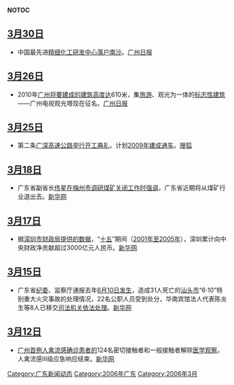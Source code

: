 __NOTOC__

## [3月30日](../Page/3月30日.md "wikilink")

  - 中国最先进[精细化工研发中心落户](../Page/精细化工.md "wikilink")[南沙](../Page/南沙.md "wikilink")。[广州日报](https://web.archive.org/web/20160304081320/http://gzdaily.dayoo.com/gb/content/2006-03/30/content_2457840.htm)

## [3月26日](../Page/3月26日.md "wikilink")

  - 2010年[广州将要建成的建筑高度达](../Page/广州.md "wikilink")610米，集[旅游](../Page/旅游.md "wikilink")、观光为一体的[标志性建筑](../Page/标志性建筑.md "wikilink")——广州电视观光塔现在征名。[广州日报](https://web.archive.org/web/20071017042500/http://gzdaily.dayoo.com/gb/content/2006-03/26/content_2452805.htm)

## [3月25日](../Page/3月25日.md "wikilink")

  - 第二条[广深高速公路举行开工典礼](../Page/广深高速公路.md "wikilink")，计划[2009年建成通车](../Page/2009年.md "wikilink")。[搜狐](http://news.sohu.com/20060326/n242475593.shtml)

## [3月18日](../Page/3月18日.md "wikilink")

  - 广东省副省长[佟星在](../Page/佟星.md "wikilink")[梅州市调研煤矿关闭工作时强调](../Page/梅州市.md "wikilink")，广东省近期将从煤矿行业退出去。[新华网](https://web.archive.org/web/20060329173519/http://www.gd.xinhuanet.com/newscenter/2006-03/19/content_6509048.htm)

## [3月17日](../Page/3月17日.md "wikilink")

  - 据[深圳市财政局提供的数据](../Page/深圳市.md "wikilink")，“[十五](../Page/十五.md "wikilink")”期间（[2001年至](../Page/2001年.md "wikilink")[2005年](../Page/2005年.md "wikilink")），深圳累计向中央财政净贡献超过3000亿元人民币。[新华网](https://web.archive.org/web/20060329173142/http://www.gd.xinhuanet.com/newscenter/2006-03/17/content_6500560.htm)

## [3月15日](../Page/3月15日.md "wikilink")

  - 广东省[纪委](../Page/纪委.md "wikilink")、监察厅通报去年[6月10日发生](../Page/6月10日.md "wikilink")，造成31人死亡的[汕头市](../Page/汕头市.md "wikilink")“6·10”特别重大火灾事故的处理情况，22名公职人员受到处分，华南宾馆法人代表陈炎生等8人已移交[司法机关依法处理](../Page/司法机关.md "wikilink")。[新华网](https://web.archive.org/web/20060329173449/http://www.gd.xinhuanet.com/newscenter/2006-03/16/content_6486166.htm)

## [3月12日](../Page/3月12日.md "wikilink")

  - [广州首例人](../Page/广州.md "wikilink")[禽流感确诊患者的](../Page/禽流感.md "wikilink")124名密切接触者和一般接触者解除[医学观察](../Page/医学观察.md "wikilink")，人禽流感Ⅲ级应急响应结束。[新华网](https://web.archive.org/web/20060329173051/http://www.gd.xinhuanet.com/newscenter/2006-03/15/content_6480536.htm)

[Category:广东新闻动态](https://zh.wikipedia.org/wiki/Category:广东新闻动态 "wikilink")
[Category:2006年广东](https://zh.wikipedia.org/wiki/Category:2006年广东 "wikilink")
[Category:2006年3月](https://zh.wikipedia.org/wiki/Category:2006年3月 "wikilink")